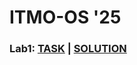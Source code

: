 # ITMO-OS '25
### Lab1: [TASK](https://github.com/epolyanskiy/ITMO-OS/blob/main/lab1/lab1.md) | [SOLUTION](https://github.com/epolyanskiy/ITMO-OS/blob/main/lab1/scripts1-10.sh)
